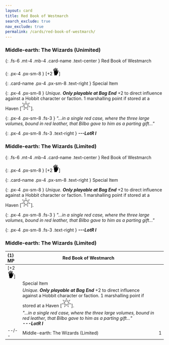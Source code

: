 ```yaml
---
layout: card
title: Red Book of Westmarch
search_exclude: true
nav_exclude: true
permalink: /cards/red-book-of-westmarch/
---
```


### Middle-earth: The Wizards (Unimited)

{: .fs-6 .mt-4 .mb-4 .card-name .text-center }
Red Book of Westmarch

{: .px-4 .px-sm-8 }
\[+2![](/assets/images/di.svg)]
 
{: .card-name .px-4 .px-sm-8 .text-right }
Special Item

{: .px-4 .px-sm-8 }
_Unique._ ***Only playable at Bag End*** +2 to direct influence against a Hobbit character or faction. 1 marshalling point if stored at a Haven \[![](/assets/images/free-haven.svg)].
 
{: .px-4 .px-sm-8 .fs-3 }
_"...in a single red case, where the three large volumes, bound in red leather, that Bilbo gave to him as a parting gift..."_

{: .px-4 .px-sm-8 .fs-3 .text-right }
_**---LotR I**_

### Middle-earth: The Wizards (Limited)

{: .fs-6 .mt-4 .mb-4 .card-name .text-center }
Red Book of Westmarch

{: .px-4 .px-sm-8 }
\[+2![](/assets/images/di.svg)]
 
{: .card-name .px-4 .px-sm-8 .text-right }
Special Item

{: .px-4 .px-sm-8 }
_Unique._ ***Only playable at Bag End*** +2 to direct influence against a Hobbit character or faction. 1 marshalling point if stored at a Haven \[![](/assets/images/free-haven.svg)].
 
{: .px-4 .px-sm-8 .fs-3 }
_"...in a single red case, where the three large volumes, bound in red leather, that Bilbo gave to him as a parting gift..."_

{: .px-4 .px-sm-8 .fs-3 .text-right }
_**---LotR I**_

### Middle-earth: The Wizards (Limited)

| (1) MP | <card-name>Red Book of Westmarch</card-name> | |
| :---- | ----- | -----: |
| \[+2![](/assets/images/di.svg)] | | |
| | <card-name>Special Item</card-name> |
| | _Unique._ ***Only playable at Bag End*** +2 to direct influence against a Hobbit character or faction. 1 marshalling point if stored at a Haven \[![](/assets/images/free-haven.svg)]. | |
| | _"...in a single red case, where the three large volumes, bound in red leather, that Bilbo gave to him as a parting gift..."_<br>_**---LotR I**_ | |
| --/-- | Middle-earth: The Wizards (Limited) | 1 |
